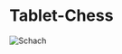 # Tablet-Chess
![Schach](https://user-images.githubusercontent.com/119625657/228869405-f39d1003-8029-4bdb-b5d4-1b15c4d4191a.png)
